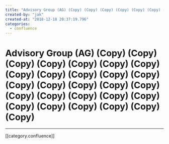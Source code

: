 ```yaml
---
title: "Advisory Group (AG) (Copy) (Copy) (Copy) (Copy) (Copy) (Copy) (Copy) (Copy) (Copy) (Copy) (Copy) (Copy) (Copy) (Copy) (Copy) (Copy) (Copy) (Copy) (Copy) (Copy) (Copy) (Copy) (Copy) (Copy) (Copy) (Copy) (Copy) (Copy)"
created-by: "jak"
created-at: "2018-12-18 20:37:19.796"
categories:
  - confluence
---
```


# Advisory Group (AG) (Copy) (Copy) (Copy) (Copy) (Copy) (Copy) (Copy) (Copy) (Copy) (Copy) (Copy) (Copy) (Copy) (Copy) (Copy) (Copy) (Copy) (Copy) (Copy) (Copy) (Copy) (Copy) (Copy) (Copy) (Copy) (Copy) (Copy) (Copy)


---

[[category.confluence]]

